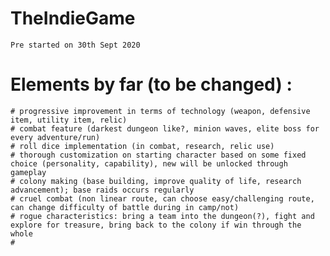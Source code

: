 # TheIndieGame
    Pre started on 30th Sept 2020

# Elements by far (to be changed) :
    # progressive improvement in terms of technology (weapon, defensive item, utility item, relic)
    # combat feature (darkest dungeon like?, minion waves, elite boss for every adventure/run)
    # roll dice implementation (in combat, research, relic use)
    # thorough customization on starting character based on some fixed choice (personality, capability), new will be unlocked through gameplay
    # colony making (base building, improve quality of life, research advancement); base raids occurs regularly
    # cruel combat (non linear route, can choose easy/challenging route, can change difficulty of battle during in camp/not)
    # rogue characteristics: bring a team into the dungeon(?), fight and explore for treasure, bring back to the colony if win through the whole
    #
